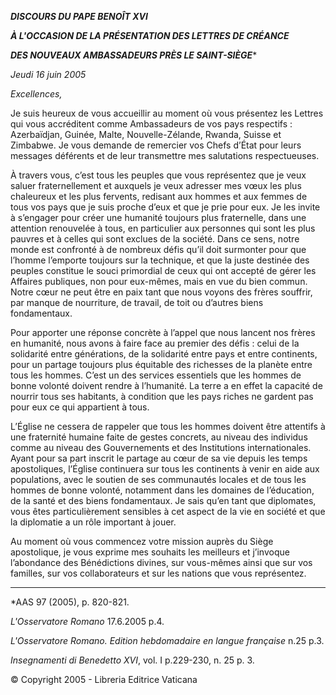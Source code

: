 ***DISCOURS DU PAPE BENOÎT XVI***

***À L'OCCASION DE LA PRÉSENTATION DES LETTRES DE CRÉANCE***

***DES NOUVEAUX AMBASSADEURS PRÈS LE SAINT-SIÈGE****

*Jeudi 16 juin 2005*

*Excellences,*

Je suis heureux de vous accueillir au moment où vous présentez les Lettres qui vous accréditent comme Ambassadeurs de vos pays respectifs : Azerbaïdjan, Guinée, Malte, Nouvelle-Zélande, Rwanda, Suisse et Zimbabwe. Je vous demande de remercier vos Chefs d’État pour leurs messages déférents et de leur transmettre mes salutations respectueuses.

À travers vous, c’est tous les peuples que vous représentez que je veux saluer fraternellement et auxquels je veux adresser mes vœux les plus chaleureux et les plus fervents, redisant aux hommes et aux femmes de tous vos pays que je suis proche d’eux et que je prie pour eux. Je les invite à s’engager pour créer une humanité toujours plus fraternelle, dans une attention renouvelée à tous, en particulier aux personnes qui sont les plus pauvres et à celles qui sont exclues de la société. Dans ce sens, notre monde est confronté à de nombreux défis qu’il doit surmonter pour que l’homme l’emporte toujours sur la technique, et que la juste destinée des peuples constitue le souci primordial de ceux qui ont accepté de gérer les Affaires publiques, non pour eux-mêmes, mais en vue du bien commun. Notre cœur ne peut être en paix tant que nous voyons des frères souffrir, par manque de nourriture, de travail, de toit ou d’autres biens fondamentaux.

Pour apporter une réponse concrète à l’appel que nous lancent nos frères en humanité, nous avons à faire face au premier des défis : celui de la solidarité entre générations, de la solidarité entre pays et entre continents, pour un partage toujours plus équitable des richesses de la planète entre tous les hommes. C’est un des services essentiels que les hommes de bonne volonté doivent rendre à l’humanité. La terre a en effet la capacité de nourrir tous ses habitants, à condition que les pays riches ne gardent pas pour eux ce qui appartient à tous.

L’Église ne cessera de rappeler que tous les hommes doivent être attentifs à une fraternité humaine faite de gestes concrets, au niveau des individus comme au niveau des Gouvernements et des Institutions internationales. Ayant pour sa part inscrit le partage au cœur de sa vie depuis les temps apostoliques, l’Église continuera sur tous les continents à venir en aide aux populations, avec le soutien de ses communautés locales et de tous les hommes de bonne volonté, notamment dans les domaines de l’éducation, de la santé et des biens fondamentaux. Je sais qu’en tant que diplomates, vous êtes particulièrement sensibles à cet aspect de la vie en société et que la diplomatie a un rôle important à jouer.

Au moment où vous commencez votre mission auprès du Siège apostolique, je vous exprime mes souhaits les meilleurs et j’invoque l’abondance des Bénédictions divines, sur vous-mêmes ainsi que sur vos familles, sur vos collaborateurs et sur les nations que vous représentez.

* * *

*AAS 97 (2005), p. 820-821.

*L'Osservatore Romano* 17.6.2005 p.4.

*L'Osservatore Romano. Edition hebdomadaire en langue française* n.25 p.3.

*Insegnamenti di Benedetto XVI*, vol. I p.229-230, n. 25 p. 3.

© Copyright 2005 - Libreria Editrice Vaticana